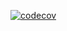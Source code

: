 [![codecov](https://codecov.io/gh/baronTommy/next-tpl/branch/main/graph/badge.svg?token=83IYB4YLGM)](https://codecov.io/gh/baronTommy/next-tpl)

